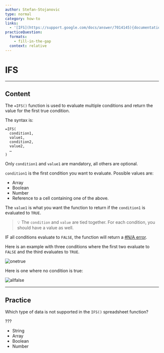 ```yaml
---
author: Stefan-Stojanovic
type: normal
category: how-to
links:
  - '[IFS](https://support.google.com/docs/answer/7014145){documentation}'
practiceQuestion:
  formats:
    - fill-in-the-gap
  context: relative
---
```


# IFS


---

## Content

The `=IFS()` function is used to evaluate multiple conditions and return the value for the first true condition.

The syntax is:

```plain-text
=IFS(
  condition1, 
  value1, 
  condition2,
  value2,
  …
)
```

Only `condition1` and `value1` are mandatory, all others are optional.

`condition1` is the first condition you want to evaluate. Possible values are:

- Array
- Boolean
- Number
- Reference to a cell containing one of the above.

The `value1` is what you want the function to return if the `condition1` is evaluated to `TRUE`.

> 💡 The `condition` and `value` are tied together. For each condition, you should have a value as well.

IF all conditions evaluate to `FALSE`, the function will return a [ #N/A error](https://www.enki.com/glossary/spreadsheets/name-error).

Here is an example with three conditions where the first two evaluate to `FALSE` and the third evaluates to `TRUE`.

![onetrue](https://img.enkipro.com/6713b51b02b5c143313c8e3fe07df487.png)

Here is one where no condition is true:

![allfalse](https://img.enkipro.com/4cb9c946dcd00caf5c435dabda965930.png)


---

## Practice

Which type of data is not supported in the `IFS()` spreadsheet function?

???

- String
- Array
- Boolean
- Number
